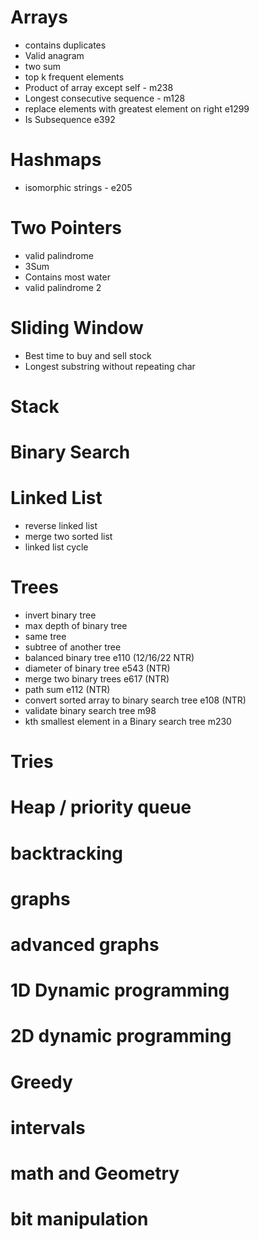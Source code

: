 # Arrays

- contains duplicates
- Valid anagram
- two sum
- top k frequent elements
- Product of array except self - m238
- Longest consecutive sequence - m128
- replace elements with greatest element on right e1299
- Is Subsequence e392


# Hashmaps

- isomorphic strings - e205

# Two Pointers

- valid palindrome
- 3Sum
- Contains most water
- valid palindrome 2

# Sliding Window

- Best time to buy and sell stock
- Longest substring without repeating char

# Stack

# Binary Search

# Linked List

- reverse linked list
- merge two sorted list
- linked list cycle

# Trees

- invert binary tree
- max depth of binary tree
- same tree
- subtree of another tree
- balanced binary tree e110 (12/16/22 NTR)
- diameter of binary tree e543 (NTR)
- merge two binary trees e617 (NTR)
- path sum e112 (NTR)
- convert sorted array to binary search tree e108 (NTR)
- validate binary search tree m98
- kth smallest element in a Binary search tree m230

# Tries

# Heap / priority queue

# backtracking

# graphs

# advanced graphs

# 1D Dynamic programming

# 2D dynamic programming

# Greedy

# intervals

# math and Geometry

# bit manipulation
